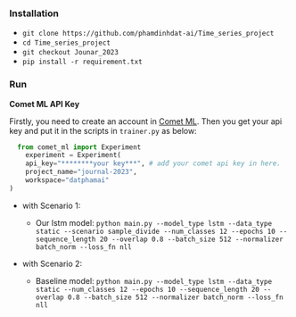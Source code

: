 
### Installation
- `git clone https://github.com/phamdinhdat-ai/Time_series_project`
- `cd Time_series_project`
- `git checkout Jounar_2023`
- `pip install -r requirement.txt`

### Run

**Comet ML API Key**

Firstly, you need to create an account in [Comet ML](https://www.comet.com/site). Then you get your api key and put it in the scripts in `trainer.py` as  below:  
```python
  from comet_ml import Experiment
    experiment = Experiment(
    api_key="********your key***", # adđ your comet api key in here. 
    project_name="journal-2023",
    workspace="datphamai"
)
```

- with Scenario 1:

  - Our lstm model:
  `python main.py --model_type lstm --data_type static --scenario sample_divide --num_classes 12 --epochs 10 --sequence_length 20 --overlap 0.8 --batch_size 512 --normalizer batch_norm --loss_fn nll`
  

- with Scenario 2:

  - Baseline model:
  `python main.py --model_type lstm --data_type static --num_classes 12 --epochs 10 --sequence_length 20 --overlap 0.8 --batch_size 512 --normalizer batch_norm --loss_fn nll`
